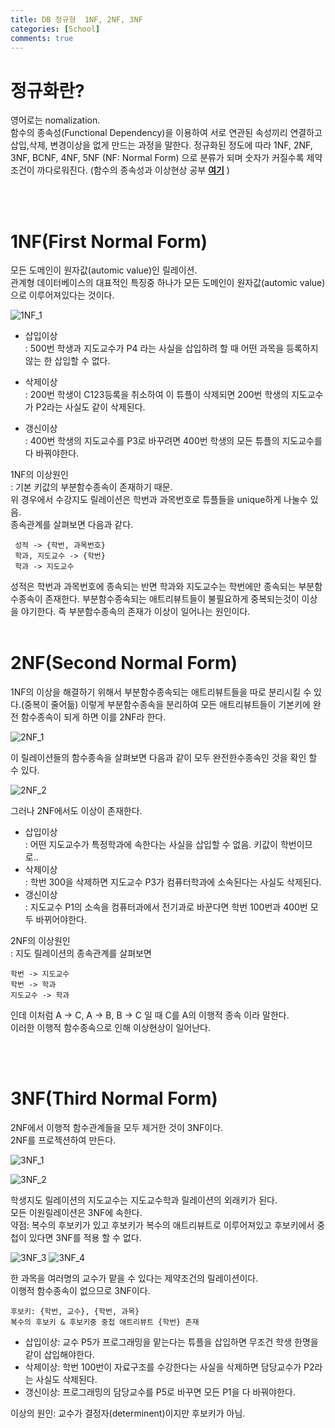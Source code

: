 ```yaml
---
title: DB 정규형  1NF, 2NF, 3NF
categories: [School]
comments: true
---
```

# 정규화란?
영어로는 nomalization.  
함수의 종속성(Functional Dependency)을 이용하여 서로 연관된 속성끼리 연결하고 삽입,삭제, 변경이상을 없게 만드는 과정을 말한다. 정규화된 정도에 따라 1NF, 2NF, 3NF, BCNF, 4NF, 5NF (NF: Normal Form) 으로 분류가 되며 숫자가 커질수록 제약조건이 까다로워진다. (함수의 종속성과 이상현상 공부 [**여기**](https://jeonjw25.github.io/) )

<br/>
<br/>  

# 1NF(First Normal Form)
모든 도메인이 원자값(automic value)인 릴레이션.  
관계형 데이터베이스의 대표적인 특징중 하나가 모든 도메인이 원자값(automic value)으로 이루어져있다는 것이다.  

![1NF_1](https://user-images.githubusercontent.com/54730375/99040561-acf18e80-25cc-11eb-92e7-ed8924a24adf.PNG)  

- 삽입이상  
: 500번 학생과 지도교수가 P4 라는 사실을 삽입하려 할 때 어떤 과목을 등록하지 않는 한 삽입할 수 없다.  

- 삭제이상  
: 200번 학생이 C123등록을 취소하여 이 튜플이 삭제되면 200번 학생의 지도교수가 P2라는 사실도 같이 삭제된다.  
- 갱신이상  
: 400번 학생의 지도교수를 P3로 바꾸려면 400번 학생의 모든 튜플의 지도교수를 다 바꿔야한다.

1NF의 이상원인  
: 기본 키값의 부분함수종속이 존재하기 때문.  
위 경우에서 수강지도 릴레이션은 학번과 과목번호로 튜플들을 unique하게 나눌수 있음.  
종속관계를 살펴보면 다음과 같다. 
``` 
 성적 -> {학번, 과목번호}  
 학과, 지도교수 -> {학번}
 학과 -> 지도교수
```
성적은 학번과 과목번호에 종속되는 반면 학과와 지도교수는 학번에만 종속되는 부분함수종속이 존재한다. 부분함수종속되는 애트리뷰트들이 불필요하게 중복되는것이 이상을 야기한다. 즉 부분함수종속의 존재가 이상이 일어나는 원인이다. 
<br/> 
<br/>   

# 2NF(Second Normal Form)  
1NF의 이상을 해결하기 위해서 부분함수종속되는 애트리뷰트들을 따로 분리시킬 수 있다.(중복이 줄어듦) 이렇게 부분함수종속을 분리하여 모든 애트리뷰트들이 기본키에 완전 함수종속이 되게 하면 이를 2NF라 한다.  

![2NF_1](https://user-images.githubusercontent.com/54730375/100413254-3f5c5c80-30ba-11eb-9731-304368fecf04.PNG)  
 
이 릴레이션들의 함수종속을 살펴보면 다음과 같이 모두 완전한수종속인 것을 확인 할 수 있다. 

![2NF_2](https://user-images.githubusercontent.com/54730375/100413360-7c285380-30ba-11eb-90e8-b6c5b0e3ea6e.PNG)  

그러나 2NF에서도 이상이 존재한다.  
- 삽입이상  
: 어떤 지도교수가 특정학과에 속한다는 사실을 삽입할 수 없음. 키값이 학번이므로..  
- 삭제이상  
: 학번 300을 삭제하면 지도교수 P3가 컴퓨터학과에 소속된다는 사실도 삭제된다.  
- 갱신이상  
: 지도교수 P1의 소속을 컴퓨터과에서 전기과로 바꾼다면 학번 100번과 400번 모두 바뀌어야한다.  

2NF의 이상원인  
: 지도 릴레이션의 종속관계를 살펴보면  
```
학번 -> 지도교수
학번 -> 학과
지도교수 -> 학과 
```
인데 이처럼 A -> C, A -> B, B -> C 일 때 C를 A의 이행적 종속 이라 말한다.  
이러한 이행적 함수종속으로 인해 이상현상이 일어난다.  

<br/> 
<br/>  

 # 3NF(Third Normal Form)  
 2NF에서 이행적 함수관계들을 모두 제거한 것이 3NF이다.  
 2NF를 프로젝션하여 만든다.

 ![3NF_1](https://user-images.githubusercontent.com/54730375/100516456-563ca500-31c7-11eb-86a1-6871942b4cc7.PNG)    

 ![3NF_2](https://user-images.githubusercontent.com/54730375/100516459-5dfc4980-31c7-11eb-85d4-27c046e7025e.PNG)  

 학생지도 릴레이션의 지도교수는 지도교수학과 릴레이션의 외래키가 된다.  
 모든 이원릴레이션은 3NF에 속한다.  
 약점: 복수의 후보키가 있고 후보키가 복수의 애트리뷰트로 이루어져있고 후보키에서 중첩이 있다면 3NF를 적용 할 수 없다.   


 ![3NF_3](https://user-images.githubusercontent.com/54730375/101142639-38ed5800-3659-11eb-893b-cd2ae3ef3070.PNG) ![3NF_4](https://user-images.githubusercontent.com/54730375/101142643-3985ee80-3659-11eb-8ed4-8e63660b879a.PNG)  

 한 과목을 여러명의 교수가 맡을 수 있다는 제약조건의 릴레이션이다.  
 이행적 함수종속이 없으므로 3NF이다.  
 ```
 후보키: {학번, 교수}, {학번, 과목}  
 복수의 후보키 & 후보키중 중첩 애트리뷰트 {학번} 존재  
 ```
 - 삽입이상: 교수 P5가 프로그래밍을 맡는다는 튜플을 삽입하면 무조건 학생 한명을 같이 삽입해야한다.  
 - 삭제이상: 학번 100번이 자료구조를 수강한다는 사실을 삭제하면 담당교수가 P2라는 사실도 삭제된다.  
 - 갱신이상: 프로그래밍의 담당교수를 P5로 바꾸면 모든 P1을 다 바꿔야한다.  

이상의 원인: 교수가 결정자(determinent)이지만 후보키가 아님.  








